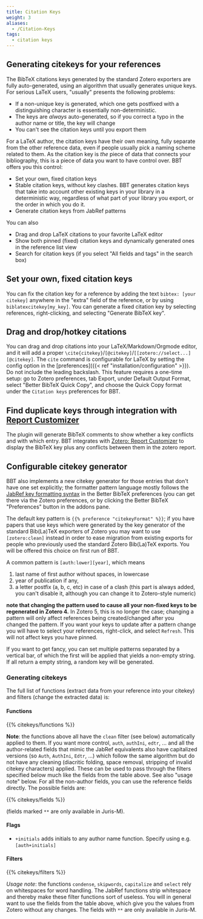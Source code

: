 ```yaml
---
title: Citation Keys
weight: 3
aliases:
  - /Citation-Keys
tags:
  - citation keys
---
```


## Generating citekeys for your references

The BibTeX citations keys generated by the standard Zotero exporters are fully auto-generated, using an algorithm that usually generates unique keys. For serious LaTeX
users, "usually" presents the following problems:

* If a non-unique key is generated, which one gets postfixed with a distinguishing character is essentially
  non-deterministic.
* The keys are *always* auto-generated, so if you correct a typo in the author name or title, the key will change
* You can't see the citation keys until you export them

For a LaTeX author, the citation keys have their own meaning, fully separate from the other reference data, even if
people usually pick a naming scheme related to them. As the citation key is *the* piece of data that connects your
bibliography, this is a piece of data you want to have control over. BBT offers you this control:

* Set your own, fixed citation keys
* Stable citation keys, without key clashes. BBT generates citation keys that take into
  account other existing keys in your library
  in a deterministic way, regardless of what part of your library you export, or the order in which you do it.
* Generate citation keys from JabRef patterns

You can also

* Drag and drop LaTeX citations to your favorite LaTeX editor
* Show both pinned (fixed) citation keys and dynamically generated ones in the reference list view
* Search for citation keys (if you select "All fields and tags" in the search box)

## Set your own, fixed citation keys

You can fix the citation key for a reference by adding the text `bibtex: [your citekey]` anywhere in the
"extra" field of the reference, or by using `biblatexcitekey[my_key]`. You can generate a fixed citation key by
selecting references, right-clicking, and selecting "Generate BibTeX key".

## Drag and drop/hotkey citations

You can drag and drop citations into your LaTeX/Markdown/Orgmode editor, and it will add a proper `\cite{citekey}`/`[@citekey]`/`[[zotero://select...][@citekey]`. The `cite` command is
configurable for LaTeX by setting the config option in the [preferences]({{< ref "installation/configuration" >}}). Do not include the leading backslash. This feature requires a one-time setup: go to Zotero preferences, tab Export, under Default Output Format, select "Better BibTeX Quick Copy", and choose the Quick Copy format under the `Citation keys` preferences for BBT.

## Find duplicate keys through integration with [Report Customizer](https://github.com/retorquere/zotero-report-customizer)

The plugin will generate BibTeX comments to show whether a key conflicts and with which entry. BBT integrates with
[Zotero: Report Customizer](https://github.com/retorquere/zotero-report-customizer) to display the BibTeX key plus any
conflicts between them in the zotero report.

## Configurable citekey generator

BBT also implements a new citekey generator for those entries that don't have one set explicitly; the formatter pattern language mostly follows
the [JabRef key formatting syntax](https://help.jabref.org/en/BibtexKeyPatterns) in the Better BibTeX
preferences (you can get there via the Zotero preferences, or by clicking the Better BibTeX "Preferences" button in the addons pane.

The default key pattern is `{{% preference "citekeyFormat" %}}`; if you have papers that use keys which were generated by the key generator of the standard Bib(La)TeX exporters of Zotero you may want to use `[zotero:clean]` instead in order to ease migration from existing exports for people who previously used the standard Zotero Bib(La)TeX exports. You will be offered this choice on first run of BBT.

A common pattern is `[auth:lower][year]`, which means

1. last name of first author without spaces, in lowercase
2. year of publication if any,
3. a letter postfix (a, b, c, etc) in case of a clash (this part is always added, you can't disable it, although you can change it to Zotero-style numeric)

**note that changing the pattern used to cause all your non-fixed keys to be regenerated in Zotero 4.** In Zotero 5, this is no longer the case; changing a pattern will only affect references being created/changed after you changed the pattern. If you want your keys to update after a pattern change you will have to select your references, right-click, and select `Refresh`. This will not affect keys you have pinned.

If you want to get fancy, you can set multiple patterns separated by a vertical bar, of which the first will be applied
that yields a non-empty string. If all return a empty string, a random key will be generated.

### Generating citekeys

The full list of functions (extract data from your reference into your citekey) and filters (change the extracted data) is:

#### Functions

{{% citekeys/functions %}}

**Note**: the functions above all have the `clean` filter (see below) automatically applied to them. If you want more control, `auth`, `authIni`, `edtr`, ... and all the author-related fields that mimic the JabRef equivalents also have capitalized versions (so `Auth`, `AuthIni`, `Edtr`, ...) which follow the same algorithm but do not have any cleaning (diacritic folding, space removal, stripping of invalid citekey characters) applied. These can be used to pass through the filters specified below much like the fields from the table above. See also "usage note" below. For all the non-author fields, you can use the reference fields directly. The possible fields are:

{{% citekeys/fields %}}

(fields marked `**` are only available in Juris-M).

#### Flags

- `+initials` adds initials to any author name function. Specify using e.g. `[auth+initials]`

#### Filters

{{% citekeys/filters %}}

*Usage note*: the functions `condense`, `skipwords`, `capitalize` and `select` rely on whitespaces for word handling. The JabRef functions strip
whitespace and thereby make these filter functions sort of useless. You will in general want to use the fields from the
table above, which give you the values from Zotero without any changes. The fields with `**` are only available in Juris-M.

<!--
## Generation of stable keys, and syncing

Better BibTeX versions after 0.6.8 generate stable citation keys across your entire library. These stable keys come in
two flavors:

1. 'soft' keys, which auto-update whenever the relevant data from the reference does, and
2. 'pinned' or 'fixed' keys, which don't.

The pinned keys show up in the 'extra' field of your references, and sync across libraries. The citation key is shown in
the details pane of the reference, and in the `extra` column of the references list if you have enabled it in the BBT
preferences. In the details pane, soft keys are displayed in italics; in the references list, soft keys have an asterisk
after the key. The soft keys **do not sync**, but they're present in a separate
database so partial exports will know to generate keys not already in use (even if that is a 'soft' use), and so these
soft keys will reliably survive restarts of Zotero.

Quite a bit of trickery is involved in generating these stable keys, and some of this trickery could cause an undue burden
on the Zotero sync infrastructure. To prevent such strain on the Zotero sync servers, the following restrictions are in
place:

* By default, BBT only generates soft keys. You can generate a pinned key by right-clicking the reference and choosing
  'Generate BibTeX key'. You can clear this key either by editing the extra field, or right-clicking the reference and
  selecting 'clear BibTeX key'. Clearing will immediately generate a fresh soft key.
* If you want to make sure all your exported BibTeX files have pinned keys (very useful if you have a shared library, or
  you work from multiple workstations), go into the BBT preferences and select 'on export'. This option will be greyed out
  unless you have Zotero sync off, or, if enabled, have set it to auto-sync. Each pinned key change (or clearing of a
  pinned key) means a change to the reference, and that means the item will be synced if you have that set up. Massive
  amounts of key changes (which can easily happen if you have on-export and you export your full library) could
  overwhelm the Zotero sync service if presented in sudden bulk; automatic syncing ameliorates that problem. I'm working
  on a change so you can make this a per-library setting, and a change that syncs citekeys outside the Zotero servers.
* If you always want pinned keys, go into the BBT preferences and select 'on change'. Mind that creation of a new
  reference counts as a change, and thus any new reference created (e.g. through import by any means) will immediately
  get a fixed key set which will *not* respond to subsequent edits of the reference.

I am terribly sorry having to do this, but not doing this would risk sync being permanently impossible, as the Zotero
server will kick you out if a sync takes too long.
-->
